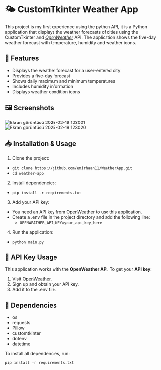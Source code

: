 # 🌤️ CustomTkinter Weather App
This project is my first experience using the python API, it is a Python application that displays the weather forecasts of cities using the CustomTkinter and [*OpenWeather*](https://openweathermap.org/) API. The application shows the five-day weather forecast with temperature, humidity and weather icons.

## 🚀 Features
- Displays the weather forecast for a user-entered city
- Provides a five-day forecast
- Shows daily maximum and minimum temperatures
- Includes humidity information
- Displays weather condition icons

## 🖼️ Screenshots
![Ekran görüntüsü 2025-02-19 123001](https://github.com/user-attachments/assets/7fc022a6-10e2-4984-9b11-174d03ba08e7)
![Ekran görüntüsü 2025-02-19 123020](https://github.com/user-attachments/assets/56b13160-c491-4f42-8478-9026438e589c)

## 📥 Installation & Usage

1. Clone the project:
 - `git clone https://github.com/emirhaan11/WeatherApp.git`
 - `cd weather-app`

2. Install dependencies:
 - `pip install -r requirements.txt`

3. Add your API key:
- You need an API key from OpenWeather to use this application.
- Create a .env file in the project directory and add the following line:
   - `OPENWEATHER_API_KEY=your_api_key_here`

4. Run the application:
 - `python main.py`

## 🔑 API Key Usage

This application works with the **OpenWeather API**. To get your **API key**:

1. Visit [OpenWeather](https://openweathermap.org/).
2. Sign up and obtain your API key.
3. Add it to the .env file.

## 📌 Dependencies
- os
- requests
- Pillow
- customtkinter
- dotenv
- datetime

To install all dependencies, run:

`pip install -r requirements.txt`


